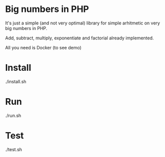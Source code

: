 # Big numbers in PHP

It's just a simple (and not very optimal) library for simple arhitmetic on very big numbers in PHP.

Add, subtract, multiply, exponentiate and factorial already implemented.

All you need is Docker (to see demo)

# Install

./install.sh

# Run

./run.sh

# Test

./test.sh
